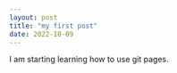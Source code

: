 ```yaml
---
layout: post
title: "my first post"
date: 2022-10-09
---
```


I am starting learning how to use git pages.